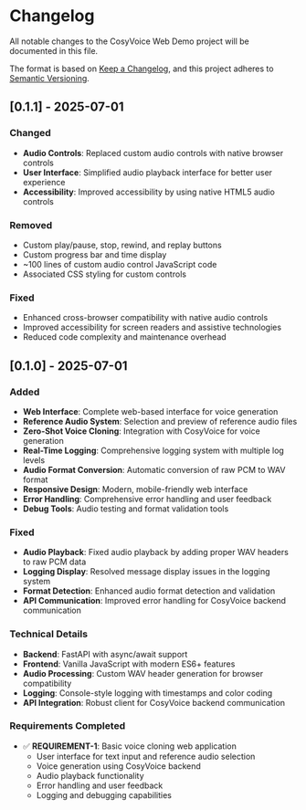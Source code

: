 # Changelog

All notable changes to the CosyVoice Web Demo project will be documented in this file.

The format is based on [Keep a Changelog](https://keepachangelog.com/en/1.0.0/),
and this project adheres to [Semantic Versioning](https://semver.org/spec/v2.0.0.html).

## [0.1.1] - 2025-07-01

### Changed
- **Audio Controls**: Replaced custom audio controls with native browser controls
- **User Interface**: Simplified audio playback interface for better user experience
- **Accessibility**: Improved accessibility by using native HTML5 audio controls

### Removed
- Custom play/pause, stop, rewind, and replay buttons
- Custom progress bar and time display
- ~100 lines of custom audio control JavaScript code
- Associated CSS styling for custom controls

### Fixed
- Enhanced cross-browser compatibility with native audio controls
- Improved accessibility for screen readers and assistive technologies
- Reduced code complexity and maintenance overhead

## [0.1.0] - 2025-07-01

### Added
- **Web Interface**: Complete web-based interface for voice generation
- **Reference Audio System**: Selection and preview of reference audio files
- **Zero-Shot Voice Cloning**: Integration with CosyVoice for voice generation
- **Real-Time Logging**: Comprehensive logging system with multiple log levels
- **Audio Format Conversion**: Automatic conversion of raw PCM to WAV format
- **Responsive Design**: Modern, mobile-friendly web interface
- **Error Handling**: Comprehensive error handling and user feedback
- **Debug Tools**: Audio testing and format validation tools

### Fixed
- **Audio Playback**: Fixed audio playback by adding proper WAV headers to raw PCM data
- **Logging Display**: Resolved message display issues in the logging system
- **Format Detection**: Enhanced audio format detection and validation
- **API Communication**: Improved error handling for CosyVoice backend communication

### Technical Details
- **Backend**: FastAPI with async/await support
- **Frontend**: Vanilla JavaScript with modern ES6+ features
- **Audio Processing**: Custom WAV header generation for browser compatibility
- **Logging**: Console-style logging with timestamps and color coding
- **API Integration**: Robust client for CosyVoice backend communication

### Requirements Completed
- ✅ **REQUIREMENT-1**: Basic voice cloning web application
  - User interface for text input and reference audio selection
  - Voice generation using CosyVoice backend
  - Audio playback functionality
  - Error handling and user feedback
  - Logging and debugging capabilities
